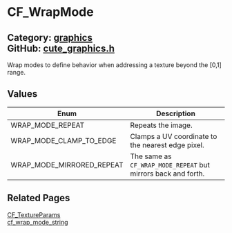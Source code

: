 [//]: # (This file is automatically generated by Cute Framework's docs parser.)
[//]: # (Do not edit this file by hand!)
[//]: # (See: https://github.com/RandyGaul/cute_framework/blob/master/samples/docs_parser.cpp)
[](../header.md ':include')

# CF_WrapMode

Category: [graphics](/api_reference?id=graphics)  
GitHub: [cute_graphics.h](https://github.com/RandyGaul/cute_framework/blob/master/include/cute_graphics.h)  
---

Wrap modes to define behavior when addressing a texture beyond the [0,1] range.

## Values

Enum | Description
--- | ---
WRAP_MODE_REPEAT | Repeats the image.
WRAP_MODE_CLAMP_TO_EDGE | Clamps a UV coordinate to the nearest edge pixel.
WRAP_MODE_MIRRORED_REPEAT | The same as `CF_WRAP_MODE_REPEAT` but mirrors back and forth.

## Related Pages

[CF_TextureParams](/graphics/cf_textureparams.md)  
[cf_wrap_mode_string](/graphics/cf_wrap_mode_string.md)  

